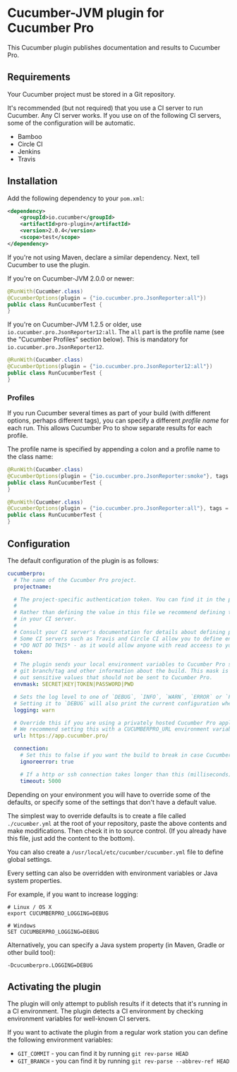 # Cucumber-JVM plugin for Cucumber Pro

This Cucumber plugin publishes documentation and results to Cucumber Pro.

## Requirements

Your Cucumber project must be stored in a Git repository.

It's recommended (but not required) that you use a CI server to run Cucumber.
Any CI server works. If you use on of the following CI servers, some of the configuration
will be automatic.

* Bamboo
* Circle CI
* Jenkins
* Travis

## Installation

Add the following dependency to your `pom.xml`:

```xml
<dependency>
    <groupId>io.cucumber</groupId>
    <artifactId>pro-plugin</artifactId>
    <version>2.0.4</version>
    <scope>test</scope>
</dependency>
```

If you're not using Maven, declare a similar dependency. Next, tell Cucumber to use the plugin. 

If you're on Cucumber-JVM 2.0.0 or newer:

```java
@RunWith(Cucumber.class)
@CucumberOptions(plugin = {"io.cucumber.pro.JsonReporter:all"})
public class RunCucumberTest {
}
```

If you're on Cucumber-JVM 1.2.5 or older, use `io.cucumber.pro.JsonReporter12:all`.
The `all` part is the profile name (see the "Cucumber Profiles" section below). This is mandatory for `io.cucumber.pro.JsonReporter12`.

```java
@RunWith(Cucumber.class)
@CucumberOptions(plugin = {"io.cucumber.pro.JsonReporter12:all"})
public class RunCucumberTest {
}
```

### Profiles

If you run Cucumber several times as part of your build (with different options, perhaps different tags), you can
specify a different *profile name* for each run. This allows Cucumber Pro to show separate results for each profile.

The profile name is specified by appending a colon and a profile name to the class name:

```java
@RunWith(Cucumber.class)
@CucumberOptions(plugin = {"io.cucumber.pro.JsonReporter:smoke"}, tags = "@ui and @smoke")
public class RunCucumberTest {
}
```

```java
@RunWith(Cucumber.class)
@CucumberOptions(plugin = {"io.cucumber.pro.JsonReporter:all"}, tags = "not @ui and not @smoke")
public class RunCucumberTest {
}
```

## Configuration

The default configuration of the plugin is as follows:

```yaml
cucumberpro:
  # The name of the Cucumber Pro project.
  projectname:

  # The project-specific authentication token. You can find it in the project settings (press `?` to display it).
  #
  # Rather than defining the value in this file we recommend defining the `CUCUMBERPRO_TOKEN` environment varibale
  # in your CI server.
  #
  # Consult your CI server's documentation for details about defining per-project environment variables.
  # Some CI servers such as Travis and Circle CI allow you to define environment variables in a file checked into git.
  # *DO NOT DO THIS* - as it would allow anyone with read acceess to your repository to publish results.
  token:

  # The plugin sends your local environment variables to Cucumber Pro so it can detect the CI build number, 
  # git branch/tag and other information about the build. This mask is a regular expression for filtering
  # out sensitive values that should not be sent to Cucumber Pro.
  envmask: SECRET|KEY|TOKEN|PASSWORD|PWD

  # Sets the log level to one of `DEBUG`, `INFO`, `WARN`, `ERROR` or `FATAL`. Defaults to `WARN`.
  # Setting it to `DEBUG` will also print the current configuration when the plugin runs.
  logging: warn

  # Override this if you are using a privately hosted Cucumber Pro appliance.
  # We recommend setting this with a CUCUMBERPRO_URL environment variable defined globally on your build server.
  url: https://app.cucumber.pro/

  connection:
    # Set this to false if you want the build to break in case Cucumber Pro is unavailable.
    ignoreerror: true

    # If a http or ssh connection takes longer than this (milliseconds), time out the connection.
    timeout: 5000
```

Depending on your environment you will have to override some of the defaults, or specify some of the
settings that don't have a default value.

The simplest way to override defaults is to create a file called `./cucumber.yml` at the root of your
repository, paste the above contents and make modifications. Then check it in to source control.
(If you already have this file, just add the content to the bottom).

You can also create a `/usr/local/etc/cucumber/cucumber.yml` file to define global settings.

Every setting can also be overridden with environment variables or Java system properties.

For example, if you want to increase logging:

```
# Linux / OS X
export CUCUMBERPRO_LOGGING=DEBUG

# Windows
SET CUCUMBERPRO_LOGGING=DEBUG
```

Alternatively, you can specify a Java system property (in Maven, Gradle or other build tool):

```
-Dcucumberpro.LOGGING=DEBUG
```

## Activating the plugin

The plugin will only attempt to publish results if it detects that it's running in a CI environment. The plugin
detects a CI environment by checking environment variables for well-known CI servers.

If you want to activate the plugin from a regular work station you can define the following environment variables:

* `GIT_COMMIT` - you can find it by running `git rev-parse HEAD`
* `GIT_BRANCH` - you can find it by running `git rev-parse --abbrev-ref HEAD`